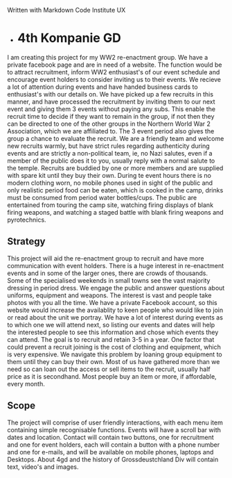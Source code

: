 Written with Markdown
Code Institute
UX

* # 4th Kompanie GD 

I am creating this project for my WW2 re-enactment group. We have a private facebook page and are in need of a website. The function would be to attract recruitment, inform WW2 enthusiast's of our event schedule and encourage event holders to consider inviting us to their events. We recieve a lot of attention during events and have handed business cards to enthusiast's with our details on. We have picked up a few recruits in this manner, and have processed the recruitment by inviting them to our next event and giving them 3 events without paying any subs. This enable the recruit time to decide if they want to remain in the group, if not then they can be directed to one of the other groups in the Northern World War 2 Association, which we are affiliated to. The 3 event period also gives the group a chance to evaluate the recruit. We are a friendly team and welcome new recruits warmly, but have strict rules regarding authenticity during events and are strictly a non-political team, ie, no Nazi salutes, even if a member of the public does it to you, usually reply with a normal salute to the temple. Recruits are buddied by one or more members and are supplied with spare kit until they buy their own. During te event hours there is no modern clothing worn, no mobile phones used in sight of the public and only realistic period food can be eaten, which is cooked in the camp, drinks must be consumed from period water bottles/cups. The public are entertained from touring the camp site, watching firing displays of blank firing weapons, and watching a staged battle with blank firing weapons and pyrotechnics.

## Strategy

This project will aid the re-enactment group to recruit and have more communication with event holders. There is a huge interest in re-enactment events and in some of the larger ones, there are crowds of thousands. Some of the specialised weekends in small towns see the vast majority dressing in period dress. We engage the public and answer questions about uniforms, equipment and weapons. The interest is vast and people take photos with you all the time. We have a private Facebook account, so this website would increase the availablity to keen people who would like to join or read about the unit we portray. We have a lot of interest during events as to which one we will attend next, so listing our events and dates will help the interested people to see this information and chose which events they can attend. The goal is to recruit and retain 3-5 in a year. One factor that could prevent a recruit joining is the cost of clothing and equipment, which is very expensive. We navigate this problem by loaning group equipment to them until they can buy their own. Most of us have gathered more than we need so can loan out the access or sell items to the recruit, usually half price as it is secondhand. Most people buy an item or more, if affordable, every month.

## Scope

The project will comprise of user friendly interactions, with each menu item containing simple recognisable functions. Events will have a scroll bar with dates and location. Contact will contain two buttons, one for recruitment and one for event holders, each will contain a button with a phone number and one for e-mails, and will be available on mobile phones, laptops and Desktops. About 4gd and the history of Grossdeustchland Div will contain text, video's and images.
